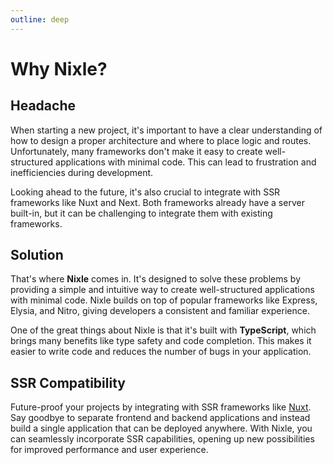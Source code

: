 ```yaml
---
outline: deep
---
```


# Why Nixle?

## Headache

When starting a new project, it's important to have a clear understanding of how to design a proper architecture and where to place logic and routes. Unfortunately, many frameworks don't make it easy to create well-structured applications with minimal code. This can lead to frustration and inefficiencies during development.

Looking ahead to the future, it's also crucial to integrate with SSR frameworks like Nuxt and Next. Both frameworks already have a server built-in, but it can be challenging to integrate them with existing frameworks.

## Solution

That's where **Nixle** comes in. It's designed to solve these problems by providing a simple and intuitive way to create well-structured applications with minimal code. Nixle builds on top of popular frameworks like Express, Elysia, and Nitro, giving developers a consistent and familiar experience.

One of the great things about Nixle is that it's built with **TypeScript**, which brings many benefits like type safety and code completion. This makes it easier to write code and reduces the number of bugs in your application.

## SSR Compatibility

Future-proof your projects by integrating with SSR frameworks like [Nuxt](https://nuxt.com). Say goodbye to separate frontend and backend applications and instead build a single application that can be deployed anywhere. With Nixle, you can seamlessly incorporate SSR capabilities, opening up new possibilities for improved performance and user experience.
